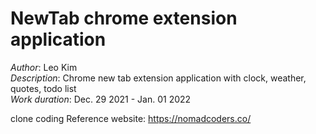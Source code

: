 ﻿# NewTab chrome extension application

*Author*: Leo Kim  
*Description*: Chrome new tab extension application with clock, weather, quotes, todo list  
*Work duration*: Dec. 29 2021 - Jan. 01 2022  

clone coding Reference website: https://nomadcoders.co/
